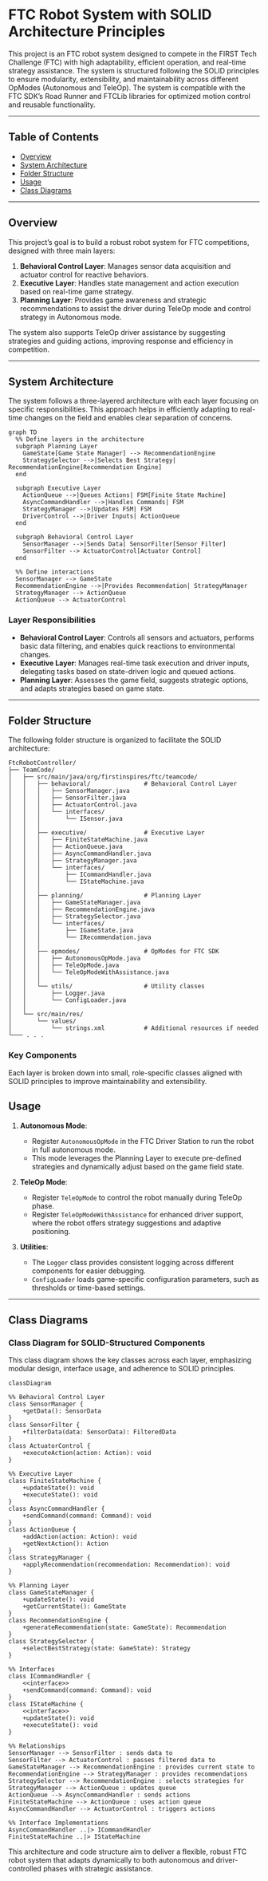 # FTC Robot System with SOLID Architecture Principles

This project is an FTC robot system designed to compete in the FIRST Tech Challenge (FTC) with high adaptability, efficient operation, and real-time strategy assistance. The system is structured following the SOLID principles to ensure modularity, extensibility, and maintainability across different OpModes (Autonomous and TeleOp). The system is compatible with the FTC SDK’s Road Runner and FTCLib libraries for optimized motion control and reusable functionality.

---

## Table of Contents
- [Overview](#overview)
- [System Architecture](#system-architecture)
- [Folder Structure](#folder-structure)
- [Usage](#usage)
- [Class Diagrams](#class-diagrams)

---

## Overview

This project’s goal is to build a robust robot system for FTC competitions, designed with three main layers:
1. **Behavioral Control Layer**: Manages sensor data acquisition and actuator control for reactive behaviors.
2. **Executive Layer**: Handles state management and action execution based on real-time game strategy.
3. **Planning Layer**: Provides game awareness and strategic recommendations to assist the driver during TeleOp mode and control strategy in Autonomous mode.

The system also supports TeleOp driver assistance by suggesting strategies and guiding actions, improving response and efficiency in competition.

---

## System Architecture

The system follows a three-layered architecture with each layer focusing on specific responsibilities. This approach helps in efficiently adapting to real-time changes on the field and enables clear separation of concerns.

```mermaid
graph TD
  %% Define layers in the architecture
  subgraph Planning Layer
    GameState[Game State Manager] --> RecommendationEngine
    StrategySelector -->|Selects Best Strategy| RecommendationEngine[Recommendation Engine]
  end

  subgraph Executive Layer
    ActionQueue -->|Queues Actions| FSM[Finite State Machine]
    AsyncCommandHandler -->|Handles Commands| FSM
    StrategyManager -->|Updates FSM| FSM
    DriverControl -->|Driver Inputs| ActionQueue
  end

  subgraph Behavioral Control Layer
    SensorManager -->|Sends Data| SensorFilter[Sensor Filter]
    SensorFilter --> ActuatorControl[Actuator Control]
  end

  %% Define interactions
  SensorManager --> GameState
  RecommendationEngine -->|Provides Recommendation| StrategyManager
  StrategyManager --> ActionQueue
  ActionQueue --> ActuatorControl
```

### Layer Responsibilities

- **Behavioral Control Layer**: Controls all sensors and actuators, performs basic data filtering, and enables quick reactions to environmental changes.
- **Executive Layer**: Manages real-time task execution and driver inputs, delegating tasks based on state-driven logic and queued actions.
- **Planning Layer**: Assesses the game field, suggests strategic options, and adapts strategies based on game state.

---

## Folder Structure

The following folder structure is organized to facilitate the SOLID architecture:

```plaintext
FtcRobotController/
├── TeamCode/
│   ├── src/main/java/org/firstinspires/ftc/teamcode/
│   │   ├── behavioral/               # Behavioral Control Layer
│   │   │   ├── SensorManager.java
│   │   │   ├── SensorFilter.java
│   │   │   ├── ActuatorControl.java
│   │   │   └── interfaces/
│   │   │       └── ISensor.java
│   │   │
│   │   ├── executive/                # Executive Layer
│   │   │   ├── FiniteStateMachine.java
│   │   │   ├── ActionQueue.java
│   │   │   ├── AsyncCommandHandler.java
│   │   │   ├── StrategyManager.java
│   │   │   └── interfaces/
│   │   │       ├── ICommandHandler.java
│   │   │       └── IStateMachine.java
│   │   │
│   │   ├── planning/                 # Planning Layer
│   │   │   ├── GameStateManager.java
│   │   │   ├── RecommendationEngine.java
│   │   │   ├── StrategySelector.java
│   │   │   └── interfaces/
│   │   │       ├── IGameState.java
│   │   │       └── IRecommendation.java
│   │   │
│   │   ├── opmodes/                  # OpModes for FTC SDK
│   │   │   ├── AutonomousOpMode.java
│   │   │   ├── TeleOpMode.java
│   │   │   └── TeleOpModeWithAssistance.java
│   │   │
│   │   └── utils/                    # Utility classes
│   │       ├── Logger.java
│   │       └── ConfigLoader.java
│   │
│   └── src/main/res/
│       └── values/
│           └── strings.xml           # Additional resources if needed
└─── . . .
```

### Key Components

Each layer is broken down into small, role-specific classes aligned with SOLID principles to improve maintainability and extensibility.

## Usage

1. **Autonomous Mode**:
   - Register `AutonomousOpMode` in the FTC Driver Station to run the robot in full autonomous mode.
   - This mode leverages the Planning Layer to execute pre-defined strategies and dynamically adjust based on the game field state.

2. **TeleOp Mode**:
   - Register `TeleOpMode` to control the robot manually during TeleOp phase.
   - Register `TeleOpModeWithAssistance` for enhanced driver support, where the robot offers strategy suggestions and adaptive positioning.

3. **Utilities**:
   - The `Logger` class provides consistent logging across different components for easier debugging.
   - `ConfigLoader` loads game-specific configuration parameters, such as thresholds or time-based settings.

---

## Class Diagrams

### Class Diagram for SOLID-Structured Components

This class diagram shows the key classes across each layer, emphasizing modular design, interface usage, and adherence to SOLID principles.

```mermaid
classDiagram

%% Behavioral Control Layer
class SensorManager {
    +getData(): SensorData
}
class SensorFilter {
    +filterData(data: SensorData): FilteredData
}
class ActuatorControl {
    +executeAction(action: Action): void
}

%% Executive Layer
class FiniteStateMachine {
    +updateState(): void
    +executeState(): void
}
class AsyncCommandHandler {
    +sendCommand(command: Command): void
}
class ActionQueue {
    +addAction(action: Action): void
    +getNextAction(): Action
}
class StrategyManager {
    +applyRecommendation(recommendation: Recommendation): void
}

%% Planning Layer
class GameStateManager {
    +updateState(): void
    +getCurrentState(): GameState
}
class RecommendationEngine {
    +generateRecommendation(state: GameState): Recommendation
}
class StrategySelector {
    +selectBestStrategy(state: GameState): Strategy
}

%% Interfaces
class ICommandHandler {
    <<interface>>
    +sendCommand(command: Command): void
}
class IStateMachine {
    <<interface>>
    +updateState(): void
    +executeState(): void
}

%% Relationships
SensorManager --> SensorFilter : sends data to
SensorFilter --> ActuatorControl : passes filtered data to
GameStateManager --> RecommendationEngine : provides current state to
RecommendationEngine --> StrategyManager : provides recommendations
StrategySelector --> RecommendationEngine : selects strategies for
StrategyManager --> ActionQueue : updates queue
ActionQueue --> AsyncCommandHandler : sends actions
FiniteStateMachine --> ActionQueue : uses action queue
AsyncCommandHandler --> ActuatorControl : triggers actions

%% Interface Implementations
AsyncCommandHandler ..|> ICommandHandler
FiniteStateMachine ..|> IStateMachine
```

This architecture and code structure aim to deliver a flexible, robust FTC robot system that adapts dynamically to both autonomous and driver-controlled phases with strategic assistance. 